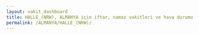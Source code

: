 ```yaml
---
layout: vakit_dashboard
title: HALLE_(NRW), ALMANYA için iftar, namaz vakitleri ve hava durumu - ilçe/eyalet seç
permalink: /ALMANYA/HALLE_(NRW)/
---
```


<script type="text/javascript">
  var GLOBAL_COUNTRY = 'ALMANYA';
  var GLOBAL_CITY = 'HALLE_(NRW)';
  var GLOBAL_STATE = '';
  var lat = 72;
  var lon = 21;
</script>
